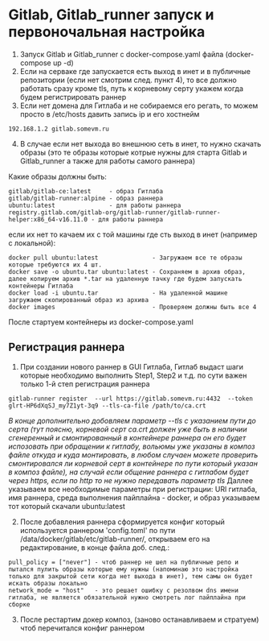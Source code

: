 # Gitlab, Gitlab_runner запуск и первоночальная настройка

1. Запуск Gitlab и Gitlab_runner c docker-compose.yaml файла (docker-compose up -d)
2. Если на серваке где запускается есть выход в инет и в публичные репозитории (если нет смотрим след. пункт 4), то все должно работать сразу кроме tls, путь к корневому серту укажем когда будем регистрировать раннер
3. Если нет домена для Гитлаба и не собираемся его регать, то можем просто в /etc/hosts давить запись ip и его хостнейм
```
192.168.1.2 gitlab.somevm.ru
```
4. В случае если нет выхода во внешнюю сеть в инет, то нужно скачать образы (это те образы которые котрые нужны для старта Gitlab и Gitlab_runner а также для работы самого раннера)

Какие образы должны быть:

```
gitlab/gitlab-ce:latest     - образ Гитлаба
gitlab/gitlab-runner:alpine - образ раннера
ubuntu:latest               - для работы раннера
registry.gitlab.com/gitlab-org/gitlab-runner/gitlab-runner-helper:x86_64-v16.11.0 - для работы раннера
```

если их нет то качаем их с той машины где сть выход в инет (например с локальной):

```
docker pull ubuntu:latest               - Загружаем все те образы которые требуются их 4 шт.
docker save -o ubuntu.tar ubuntu:latest - Сохраняем в архив образ, далее копируем архив *.tar на удаленную тачку где будем запускать контейнеры Гитлаба
docker load -i ubuntu.tar               - На удаленной машине загружаем скопированный образ из архива
docker images                           - Проверяем должны быть все 4
```

После стартуем контейнеры из docker-compose.yaml 

## Регистрация раннера
1. При создании нового раннер в GUI Гитлаба, Гитлаб выдаст шаги которые необходимо выполнить Step1, Step2 и т.д. по сути важен только 1-й степ регистрация раннера
```
gitlab-runner register  --url https://gitlab.somevm.ru:4432  --token glrt-HP6dXqSJ_my7Z1yt-3q9 --tls-ca-file /path/to/ca.crt
```
*В конце дополнительно добовляем параметр --tls с указанием пути до серта (тут поясню, корневой серт ca.crt должен уже быть в наличии сгенеренный и смонтированный в контейнере раннера он его будет испозовать при обращении к гитлабу, вольюмы уже указаны в композ файле откуда и куда монтировать, в любом случаен можете проверить смонтировался ли корневой серт в контейнере по пути который указан в композ файле), на случай если общение раннера с гитлабом будет через https, если по http то не нужно передавать параметр tls*
Даллее указываем все необходимые параметры при регистрации: URl гитлаба, имя раннера, среда выполнения пайплайна - docker, и образ указываем тот который скачали ubuntu:latest

2. После добавления раннера сформируется конфиг который используется раннером 'config.toml' по пути /data/docker/gitlab/etc/gitlab-runner/, открываем его на редактирование, в конце файла доб. след.:
```
pull_policy = ["never"] - чтоб раннер не шел на публичные репо и пытался пулить образы которые ему нужны (напоминаю это настройка только для закрытой сети когда нет выхода в инет), тем самы он будет искать образы локально
network_mode = "host"   - это решает ошибку с резолвом dns имени гитлаба, не является обязательной нужно смотреть лог пайплайна при сборке 
```
3. После рестартим докер композ, (заново останавливаем и стратуем) чтоб перечитался конфиг раннером
